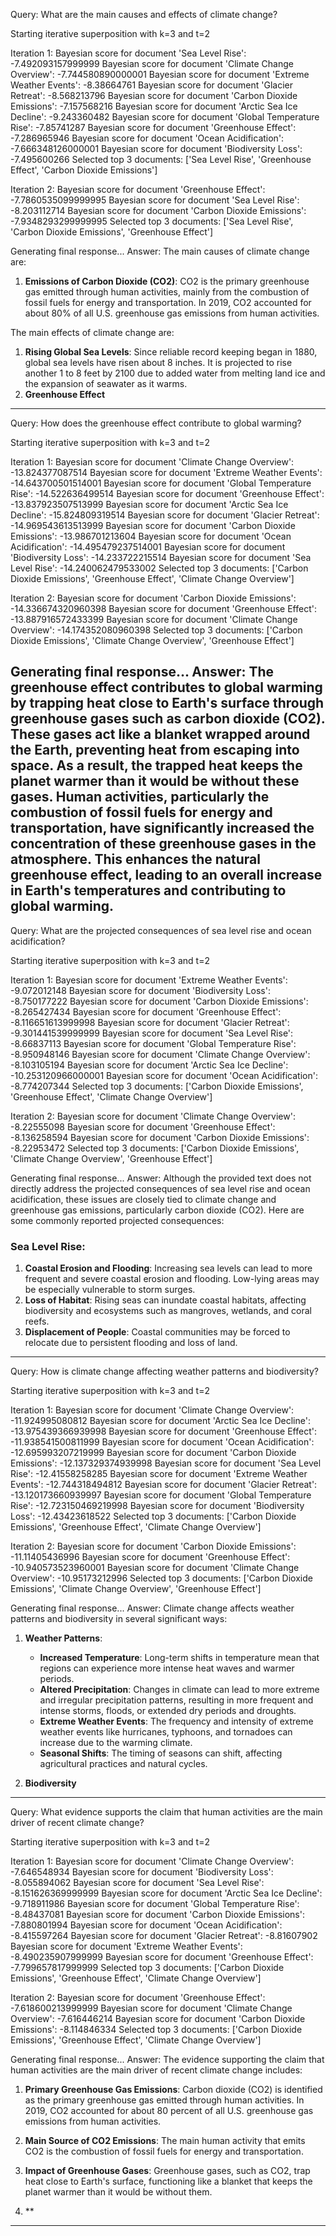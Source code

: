 

Query: What are the main causes and effects of climate change?

Starting iterative superposition with k=3 and t=2

Iteration 1:
Bayesian score for document 'Sea Level Rise': -7.492093157999999
Bayesian score for document 'Climate Change Overview': -7.744580890000001
Bayesian score for document 'Extreme Weather Events': -8.38664761
Bayesian score for document 'Glacier Retreat': -8.568213796
Bayesian score for document 'Carbon Dioxide Emissions': -7.157568216
Bayesian score for document 'Arctic Sea Ice Decline': -9.243360482
Bayesian score for document 'Global Temperature Rise': -7.85741287
Bayesian score for document 'Greenhouse Effect': -7.286965946
Bayesian score for document 'Ocean Acidification': -7.666348126000001
Bayesian score for document 'Biodiversity Loss': -7.495600266
Selected top 3 documents: ['Sea Level Rise', 'Greenhouse Effect', 'Carbon Dioxide Emissions']

Iteration 2:
Bayesian score for document 'Greenhouse Effect': -7.7860535099999995
Bayesian score for document 'Sea Level Rise': -8.203112714
Bayesian score for document 'Carbon Dioxide Emissions': -7.9348293299999995
Selected top 3 documents: ['Sea Level Rise', 'Carbon Dioxide Emissions', 'Greenhouse Effect']

Generating final response...
Answer: The main causes of climate change are:

1. **Emissions of Carbon Dioxide (CO2)**: CO2 is the primary greenhouse gas emitted through human activities, mainly from the combustion of fossil fuels for energy and transportation. In 2019, CO2 accounted for about 80% of all U.S. greenhouse gas emissions from human activities.

The main effects of climate change are:

1. **Rising Global Sea Levels**: Since reliable record keeping began in 1880, global sea levels have risen about 8 inches. It is projected to rise another 1 to 8 feet by 2100 due to added water from melting land ice and the expansion of seawater as it warms.
2. **Greenhouse Effect**
--------------------------------------------------------------------------------


Query: How does the greenhouse effect contribute to global warming?

Starting iterative superposition with k=3 and t=2

Iteration 1:
Bayesian score for document 'Climate Change Overview': -13.824377087514
Bayesian score for document 'Extreme Weather Events': -14.643700501514001
Bayesian score for document 'Global Temperature Rise': -14.522636499514
Bayesian score for document 'Greenhouse Effect': -13.837923507513999
Bayesian score for document 'Arctic Sea Ice Decline': -15.824809319514
Bayesian score for document 'Glacier Retreat': -14.969543613513999
Bayesian score for document 'Carbon Dioxide Emissions': -13.986701213604
Bayesian score for document 'Ocean Acidification': -14.495479237514001
Bayesian score for document 'Biodiversity Loss': -14.233722215514
Bayesian score for document 'Sea Level Rise': -14.240062479533002
Selected top 3 documents: ['Carbon Dioxide Emissions', 'Greenhouse Effect', 'Climate Change Overview']

Iteration 2:
Bayesian score for document 'Carbon Dioxide Emissions': -14.336674320960398
Bayesian score for document 'Greenhouse Effect': -13.887916572433399
Bayesian score for document 'Climate Change Overview': -14.174352080960398
Selected top 3 documents: ['Carbon Dioxide Emissions', 'Climate Change Overview', 'Greenhouse Effect']

Generating final response...
Answer: The greenhouse effect contributes to global warming by trapping heat close to Earth's surface through greenhouse gases such as carbon dioxide (CO2). These gases act like a blanket wrapped around the Earth, preventing heat from escaping into space. As a result, the trapped heat keeps the planet warmer than it would be without these gases. Human activities, particularly the combustion of fossil fuels for energy and transportation, have significantly increased the concentration of these greenhouse gases in the atmosphere. This enhances the natural greenhouse effect, leading to an overall increase in Earth's temperatures and contributing to global warming.
--------------------------------------------------------------------------------


Query: What are the projected consequences of sea level rise and ocean acidification?

Starting iterative superposition with k=3 and t=2

Iteration 1:
Bayesian score for document 'Extreme Weather Events': -9.072012148
Bayesian score for document 'Biodiversity Loss': -8.750177222
Bayesian score for document 'Carbon Dioxide Emissions': -8.265427434
Bayesian score for document 'Greenhouse Effect': -8.116651613999998
Bayesian score for document 'Glacier Retreat': -9.301441539999999
Bayesian score for document 'Sea Level Rise': -8.66837113
Bayesian score for document 'Global Temperature Rise': -8.950948146
Bayesian score for document 'Climate Change Overview': -8.103105194
Bayesian score for document 'Arctic Sea Ice Decline': -10.253120966000001
Bayesian score for document 'Ocean Acidification': -8.774207344
Selected top 3 documents: ['Carbon Dioxide Emissions', 'Greenhouse Effect', 'Climate Change Overview']

Iteration 2:
Bayesian score for document 'Climate Change Overview': -8.22555098
Bayesian score for document 'Greenhouse Effect': -8.136258594
Bayesian score for document 'Carbon Dioxide Emissions': -8.22953472
Selected top 3 documents: ['Carbon Dioxide Emissions', 'Climate Change Overview', 'Greenhouse Effect']

Generating final response...
Answer: Although the provided text does not directly address the projected consequences of sea level rise and ocean acidification, these issues are closely tied to climate change and greenhouse gas emissions, particularly carbon dioxide (CO2). Here are some commonly reported projected consequences:

### Sea Level Rise:
1. **Coastal Erosion and Flooding**: Increasing sea levels can lead to more frequent and severe coastal erosion and flooding. Low-lying areas may be especially vulnerable to storm surges.
2. **Loss of Habitat**: Rising seas can inundate coastal habitats, affecting biodiversity and ecosystems such as mangroves, wetlands, and coral reefs.
3. **Displacement of People**: Coastal communities may be forced to relocate due to persistent flooding and loss of land.
--------------------------------------------------------------------------------


Query: How is climate change affecting weather patterns and biodiversity?

Starting iterative superposition with k=3 and t=2

Iteration 1:
Bayesian score for document 'Climate Change Overview': -11.924995080812
Bayesian score for document 'Arctic Sea Ice Decline': -13.975439366939998
Bayesian score for document 'Greenhouse Effect': -11.938541500811999
Bayesian score for document 'Ocean Acidification': -12.695993207219999
Bayesian score for document 'Carbon Dioxide Emissions': -12.137329374939998
Bayesian score for document 'Sea Level Rise': -12.41558258285
Bayesian score for document 'Extreme Weather Events': -12.744318494812
Bayesian score for document 'Glacier Retreat': -13.120173660939997
Bayesian score for document 'Global Temperature Rise': -12.723150469219998
Bayesian score for document 'Biodiversity Loss': -12.43423618522
Selected top 3 documents: ['Carbon Dioxide Emissions', 'Greenhouse Effect', 'Climate Change Overview']

Iteration 2:
Bayesian score for document 'Carbon Dioxide Emissions': -11.11405436996
Bayesian score for document 'Greenhouse Effect': -10.940573523960001
Bayesian score for document 'Climate Change Overview': -10.95173212996
Selected top 3 documents: ['Carbon Dioxide Emissions', 'Climate Change Overview', 'Greenhouse Effect']

Generating final response...
Answer: Climate change affects weather patterns and biodiversity in several significant ways:

1. **Weather Patterns**:
   - **Increased Temperature**: Long-term shifts in temperature mean that regions can experience more intense heat waves and warmer periods.
   - **Altered Precipitation**: Changes in climate can lead to more extreme and irregular precipitation patterns, resulting in more frequent and intense storms, floods, or extended dry periods and droughts.
   - **Extreme Weather Events**: The frequency and intensity of extreme weather events like hurricanes, typhoons, and tornadoes can increase due to the warming climate.
   - **Seasonal Shifts**: The timing of seasons can shift, affecting agricultural practices and natural cycles.

2. **Biodiversity**
--------------------------------------------------------------------------------


Query: What evidence supports the claim that human activities are the main driver of recent climate change?

Starting iterative superposition with k=3 and t=2

Iteration 1:
Bayesian score for document 'Climate Change Overview': -7.646548934
Bayesian score for document 'Biodiversity Loss': -8.055894062
Bayesian score for document 'Sea Level Rise': -8.151626369999999
Bayesian score for document 'Arctic Sea Ice Decline': -9.718911986
Bayesian score for document 'Global Temperature Rise': -8.48437081
Bayesian score for document 'Carbon Dioxide Emissions': -7.880801994
Bayesian score for document 'Ocean Acidification': -8.415597264
Bayesian score for document 'Glacier Retreat': -8.81607902
Bayesian score for document 'Extreme Weather Events': -8.490235907999999
Bayesian score for document 'Greenhouse Effect': -7.799657817999999
Selected top 3 documents: ['Carbon Dioxide Emissions', 'Greenhouse Effect', 'Climate Change Overview']

Iteration 2:
Bayesian score for document 'Greenhouse Effect': -7.618600213999999
Bayesian score for document 'Climate Change Overview': -7.616446214
Bayesian score for document 'Carbon Dioxide Emissions': -8.114846334
Selected top 3 documents: ['Carbon Dioxide Emissions', 'Greenhouse Effect', 'Climate Change Overview']

Generating final response...
Answer: The evidence supporting the claim that human activities are the main driver of recent climate change includes:

1. **Primary Greenhouse Gas Emissions**: Carbon dioxide (CO2) is identified as the primary greenhouse gas emitted through human activities. In 2019, CO2 accounted for about 80 percent of all U.S. greenhouse gas emissions from human activities.
  
2. **Main Source of CO2 Emissions**: The main human activity that emits CO2 is the combustion of fossil fuels for energy and transportation.

3. **Impact of Greenhouse Gases**: Greenhouse gases, such as CO2, trap heat close to Earth's surface, functioning like a blanket that keeps the planet warmer than it would be without them.

4. **
--------------------------------------------------------------------------------

